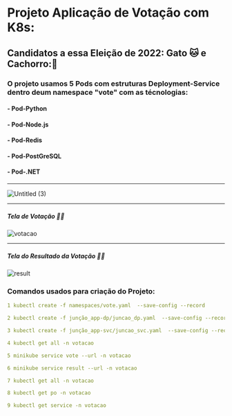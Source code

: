 # Projeto Aplicação de Votação com __**K8s**__: 
 
 ## Candidatos a essa Eleição de 2022: __**Gato** 🐱__ e __**Cachorro**:🐶__ 
 
### O projeto usamos 5 Pods com estruturas Deployment-Service dentro deum namespace "vote" com as técnologias:

#### - Pod-Python
#### - Pod-Node.js
#### - Pod-Redis
#### - Pod-PostGreSQL
#### - Pod-.NET
 ---
 
 

![Untitled (3)](https://user-images.githubusercontent.com/102867453/164033071-79377945-2573-4adf-8c81-02afab534fd7.jpg)

---
##### Tela de Votação 🧟‍♂️ 

![votacao](https://user-images.githubusercontent.com/102867453/164033886-2af1c30d-4ab7-4288-818e-fbfce72a745d.png)

---

##### Tela do Resultado da Votação 🧟‍♂️

![result](https://user-images.githubusercontent.com/102867453/164033981-453d5ecf-be25-483b-8fb3-c21f554af542.png)


### Comandos usados para criação do Projeto: 

~~~yaml
1 kubectl create -f namespaces/vote.yaml  --save-config --record  
~~~
~~~yaml
2 kubectl create -f junção_app-dp/juncao_dp.yaml  --save-config --record
~~~
~~~yaml
3 kubectl create -f junção_app-svc/juncao_svc.yaml  --save-config --record 
~~~
~~~yaml
4 kubectl get all -n votacao 
~~~
~~~yaml
5 minikube service vote --url -n votacao   
~~~
~~~yaml
6 minikube service result --url -n votacao 
~~~
~~~yaml
7 kubectl get all -n votacao
~~~
~~~yaml
8 kubectl get po -n votacao
~~~
~~~yaml
9 kubectl get service -n votacao 
~~~
